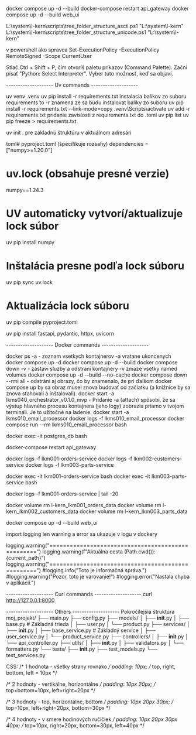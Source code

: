 
docker compose up -d --build
docker-compose restart api_gateway
docker compose up -d --build web_ui
 

L:\system\l-kern\scripts\tree_folder_structure_ascii.ps1 "L:\system\l-kern" 
L:\system\l-kern\scripts\tree_folder_structure_unicode.ps1 "L:\system\l-kern"


v powershell ako spravca
Set-ExecutionPolicy -ExecutionPolicy RemoteSigned -Scope CurrentUser

Stlač Ctrl + Shift + P, čím otvoríš paletu príkazov (Command Palette).
Začni písať "Python: Select Interpreter". Vyber túto možnosť, keď sa objaví.


-------------------- Uv commands --------------------


uv venv .venv
uv pip install -r requirements.txt    instalacia balikov zo suboru requirements to -r znamena ze sa budu instalovat baliky zo suboru
uv pip install -r requirements.txt --link-mode=copy
.venv\Scripts\activate
uv add -r requirements.txt      pridanie zavislosti z requirements.txt do .toml
 uv pip list
  uv pip freeze > requirements.txt

uv init .   pre základnú štruktúru v aktuálnom adresári 


toml# pyproject.toml (špecifikuje rozsahy)
dependencies = ["numpy>=1.20.0"]

# uv.lock (obsahuje presné verzie)
numpy==1.24.3


# UV automaticky vytvorí/aktualizuje lock súbor
uv pip install numpy

# Inštalácia presne podľa lock súboru
uv pip sync uv.lock

# Aktualizácia lock súboru
uv pip compile pyproject.toml

uv pip install fastapi, pydantic, httpx, uvicorn










-------------------- Docker commands --------------------

docker ps -a                                    - zoznam vsetkych kontajnerov -a vratane ukoncenych                          
docker compose up -d
docker compose up -d --build
docker compose down -v                            - zastavi sluzby a odstrani kontajnery -v zmaze vsetky named volumes
docker compose up -d --build --no-cache
docker compose down --rmi all                     - odstráni aj obrazy, čo by znamenalo, že pri ďalšom docker compose up by sa obraz musel znova budovať od začiatku (a knižnice by sa znova sťahovali a inštalovali).
docker start -a lkms040_orchestrator_v0.1.0_mvp       - Pridanie -a (attach) spôsobí, že sa výstup hlavného procesu kontajnera (jeho logy) zobrazia priamo v tvojom termináli. Je to užitočné na ladenie.
docker start -a lkms010_email_processor
docker logs -f lkms010_email_processor
docker compose run --rm lkms010_email_processor bash

docker exec -it postgres_db bash

docker-compose restart api_gateway


docker logs -f lkm001-orders-service
docker logs -f lkm002-customers-service
docker logs -f lkm003-parts-service

docker exec -it lkm001-orders-service bash
docker exec -it lkm003-parts-service bash

docker logs -f lkm001-orders-service | tail -20

docker volume rm l-kern_lkm001_orders_data
docker volume rm l-kern_lkm002_customers_data
docker volume rm l-kern_lkm003_parts_data

docker compose up -d --build web_ui






import logging
len warning a error sa ukazuje v logu v dockery

logging.warning("==================================================")
logging.warning(f"Aktuálna cesta (Path.cwd()): {current_path}")
logging.warning("==================================================")
#logging.info("Toto je informačná správa.")
#logging.warning("Pozor, toto je varovanie!")
#logging.error("Nastala chyba v aplikácii.")


-------------------- Curl commands --------------------
curl http://127.0.0.1:8000


-------------------- Others --------------------
Pokročilejšia štruktúra
moj_projekt/
├── main.py
├── config.py
├── models/
│   ├── __init__.py
│   ├── base.py          # Základná trieda
│   ├── user.py
│   └── product.py
├── services/
│   ├── __init__.py
│   ├── base_service.py  # Základný service
│   ├── user_service.py
│   └── product_service.py
├── controllers/
│   ├── __init__.py
│   └── api_controller.py
├── utils/
│   ├── __init__.py
│   ├── validators.py
│   └── formatters.py
└── tests/
    ├── __init__.py
    ├── test_models.py
    └── test_services.py






CSS:
/* 1 hodnota - všetky strany rovnako */
padding: 10px;                /* top, right, bottom, left = 10px */

/* 2 hodnoty - vertikálne, horizontálne */
padding: 10px 20px;           /* top+bottom=10px, left+right=20px */

/* 3 hodnoty - top, horizontálne, bottom */
padding: 10px 20px 30px;      /* top=10px, left+right=20px, bottom=30px */

/* 4 hodnoty - v smere hodinových ručičiek */
padding: 10px 20px 30px 40px; /* top=10px, right=20px, bottom=30px, left=40px */